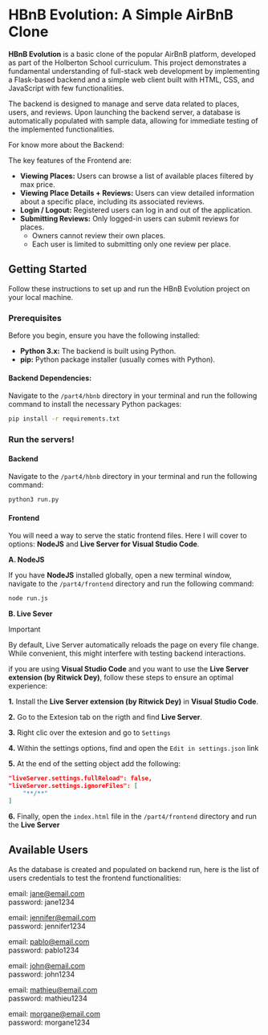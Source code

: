 
# HBnB Evolution: A Simple AirBnB Clone

**HBnB Evolution** is a basic clone of the popular AirBnB platform, developed as part of the Holberton School curriculum. This project demonstrates a fundamental understanding of full-stack web development by implementing a Flask-based backend and a simple web client built with HTML, CSS, and JavaScript with few functionalities.

The backend is designed to manage and serve data related to places, users, and reviews. Upon launching the backend server, a database is automatically populated with sample data, allowing for immediate testing of the implemented functionalities.

For know more about the Backend: 

The key features of the Frontend are:
* **Viewing Places:** Users can browse a list of available places filtered by max price.
* **Viewing Place Details + Reviews:** Users can view detailed information about a specific place, including its associated reviews.
* **Login / Logout:** Registered users can log in and out of the application.
* **Submitting Reviews:** Only logged-in users can submit reviews for places.
    * Owners cannot review their own places.
    * Each user is limited to submitting only one review per place.


## Getting Started
Follow these instructions to set up and run the HBnB Evolution project on your local machine.

### Prerequisites
Before you begin, ensure you have the following installed:

* **Python 3.x:** The backend is built using Python.
* **pip:** Python package installer (usually comes with Python).

#### Backend Dependencies:
Navigate to the `/part4/hbnb` directory in your terminal and run the following command to install the necessary Python packages:

```bash
pip install -r requirements.txt
```

### Run the servers!
#### Backend
Navigate to the `/part4/hbnb` directory in your terminal and run the following command:
```bash
python3 run.py
```
#### Frontend
You will need a way to serve the static frontend files. Here I will cover to options: **NodeJS** and **Live Server for Visual Studio Code**.

**A. NodeJS**

If you have **NodeJS** installed globally, open a new terminal window, navigate to the `/part4/frontend` directory and run the following command:
```bash
node run.js
```

**B. Live Sever**

> [!IMPORTANT]  
> By default, Live Server automatically reloads the page on every file change. While convenient, this might interfere with testing backend interactions.

if you are using **Visual Studio Code** and you want to use the **Live Server extension (by Ritwick Dey)**, follow these steps to ensure an optimal experience:

**1.** Install the **Live Server extension (by Ritwick Dey)** in **Visual Studio Code**.

**2.** Go to the Extesion tab on the rigth and find **Live Server**.

**3.** Right clic over the extesion and go to `Settings`

**4.** Within the settings options, find and open the `Edit in settings.json` link

**5.** At the end of the setting object add the following:
```json
"liveServer.settings.fullReload": false,
"liveServer.settings.ignoreFiles": [
    "**/**"
]
```

**6.** Finally, open the `index.html` file in the `/part4/frontend` directory and run the **Live Server**


## Available Users
As the database is created and populated on backend run, here is the list of users credentials to test the frontend functionalities:

email: jane@email.com  
password: jane1234

email: jennifer@email.com  
password: jennifer1234

email: pablo@email.com  
password: pablo1234

email: john@email.com  
password: john1234

email: mathieu@email.com  
password: mathieu1234

email: morgane@email.com  
password: morgane1234